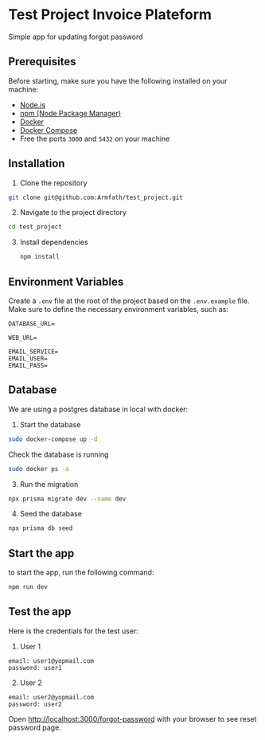 # Test Project Invoice Plateform

Simple app for updating forgot password

## Prerequisites

Before starting, make sure you have the following installed on your machine:

- [Node.js](https://nodejs.org/en/download)
- [npm (Node Package Manager)](https://www.npmjs.com/get-npm)
- [Docker](https://docs.docker.com/engine/install/)
- [Docker Compose](https://docs.docker.com/compose/install/)
- Free the ports `3000` and `5432` on your machine

## Installation

1. Clone the repository

```bash
git clone git@github.com:Armfath/test_project.git
```

2. Navigate to the project directory

```bash
cd test_project
```

3. Install dependencies

   ```bash
   npm install
   ```

## Environment Variables

Create a `.env` file at the root of the project based on the `.env.example` file. Make sure to define the necessary environment variables, such as:

```
DATABASE_URL=

WEB_URL=

EMAIL_SERVICE=
EMAIL_USER=
EMAIL_PASS=
```

## Database

We are using a postgres database in local with docker:

1. Start the database

```bash
sudo docker-compose up -d
```

Check the database is running

```bash
sudo docker ps -a
```

3. Run the migration

```bash
npx prisma migrate dev --name dev
```

4. Seed the database

```bash
npx prisma db seed
```

## Start the app

to start the app, run the following command:

```bash
npm run dev
```

## Test the app

Here is the credentials for the test user:

1. User 1

```
email: user1@yopmail.com
password: user1
```

2. User 2

```
email: user2@yopmail.com
password: user2

```

Open [http://localhost:3000/forgot-password](http://localhost:3000/forgot-password) with your browser to see reset password page.
